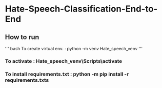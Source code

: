 # Hate-Speech-Classification-End-to-End 

## How to run 
''' bash
To create virtual env. : python -m venv Hate_speech_venv
'''
### To activate : Hate_speech_venv\Scripts\activate
### To install requirements.txt : python -m pip install -r requirements.txts